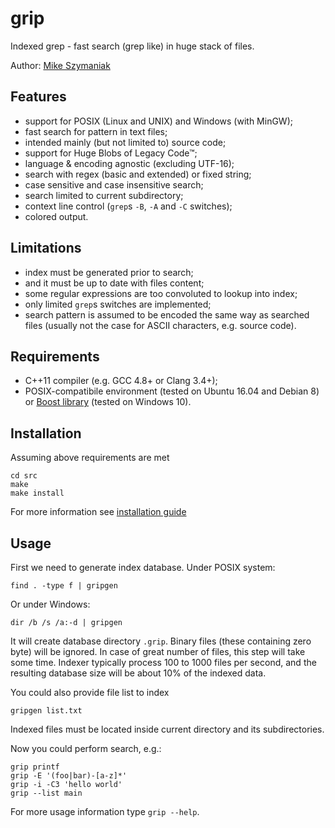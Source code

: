 # grip
Indexed grep - fast search (grep like) in huge stack of files.

Author: [Mike Szymaniak](http://sc0ty.pl)

## Features
- support for POSIX (Linux and UNIX) and Windows (with MinGW);
- fast search for pattern in text files;
- intended mainly (but not limited to) source code;
- support for Huge Blobs of Legacy Code&trade;;
- language & encoding agnostic (excluding UTF-16);
- search with regex (basic and extended) or fixed string;
- case sensitive and case insensitive search;
- search limited to current subdirectory;
- context line control (`grep`s `-B`, `-A` and `-C` switches);
- colored output.

## Limitations
- index must be generated prior to search;
- and it must be up to date with files content;
- some regular expressions are too convoluted to lookup into index;
- only limited `grep`s switches are implemented;
- search pattern is assumed to be encoded the same way as searched files (usually not the case for ASCII characters, e.g. source code).

## Requirements
- C++11 compiler (e.g. GCC 4.8+ or Clang 3.4+);
- POSIX-compatibile environment (tested on Ubuntu 16.04 and Debian 8) or [Boost library](http://www.boost.org) (tested on Windows 10).

## Installation
Assuming above requirements are met
```
cd src
make
make install
```
For more information see [installation guide](doc/INSTALL.md)

## Usage
First we need to generate index database.
Under POSIX system:
```
find . -type f | gripgen
```
Or under Windows:
```
dir /b /s /a:-d | gripgen
```
It will create database directory `.grip`. Binary files (these containing zero byte) will be ignored.
In case of great number of files, this step will take some time. Indexer typically process 100 to 1000 files per second, and the resulting database size will be about 10% of the indexed data.

You could also provide file list to index
```
gripgen list.txt
```
Indexed files must be located inside current directory and its subdirectories.

Now you could perform search, e.g.:
```
grip printf
grip -E '(foo|bar)-[a-z]*'
grip -i -C3 'hello world'
grip --list main
```
For more usage information type `grip --help`.

